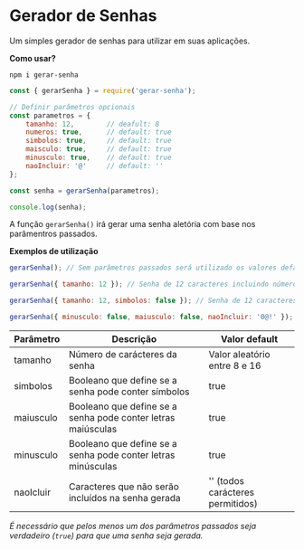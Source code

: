 # Gerador de Senhas

Um simples gerador de senhas para utilizar em suas aplicações.

**Como usar?**
```shel
npm i gerar-senha
```

```js
const { gerarSenha } = require('gerar-senha');

// Definir parâmetros opcionais
const parametros = {
    tamanho: 12,        // deafult: 8
    numeros: true,      // default: true
    simbolos: true,     // default: true
    maisculo: true,     // default: true
    minusculo: true,    // default: true
    naoIncluir: '@'     // default: ''
};

const senha = gerarSenha(parametros);

console.log(senha);
```

A função `gerarSenha()` irá gerar uma senha aletória com base nos parâmentros passados.

**Exemplos de utilização**
```js
gerarSenha(); // Sem parâmetros passados será utilizado os valores default

gerarSenha({ tamanho: 12 }); // Senha de 12 caracteres incluindo números, letras e símbolos

gerarSenha({ tamanho: 12, simbolos: false }); // Senha de 12 caracteres que não inclui símbolos

gerarSenha({ minusculo: false, maiusculo: false, naoIncluir: '0@!' }); // Não inclui letras maiusculas ou minusculas, o número 0 e os símbolos @ e !
```

<table>
    <thead>
        <tr>
            <th>Parâmetro</th>
            <th>Descrição</th>
            <th>Valor default</th>
        </tr>
    </thead>
    <tbody>
        <tr>
            <td>tamanho</td>
            <td>Número de carácteres da senha</td>
            <td>Valor aleatório entre 8 e 16</td>
        </tr>
        <tr>
            <td>simbolos</td>
            <td>Booleano que define se a senha pode conter símbolos</td>
            <td>true</td>
        </tr>
        <tr>
            <td>maiusculo</td>
            <td>Booleano que define se a senha pode conter letras maiúsculas</td>
            <td>true</td>
        </tr>
        <tr>
            <td>minusculo</td>
            <td>Booleano que define se a senha pode conter letras minúsculas</td>
            <td>true</td>
        </tr>
        <tr>
            <td>naoIcluir</td>
            <td>Caracteres que não serão incluídos na senha gerada</td>
            <td>'' (todos carácteres permitidos)</td>
        </tr>
    </tbody>
</table>

*É necessário que pelos menos um dos parâmetros passados seja verdadeiro (`true`) para que uma senha seja gerada.*
